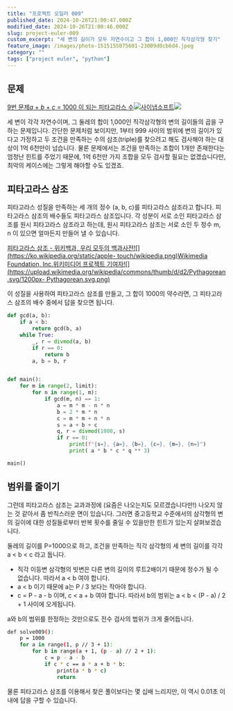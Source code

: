```yaml
---
title: "프로젝트 오일러 009"
published_date: 2024-10-26T21:00:47.000Z
modified_date: 2024-10-26T21:00:46.000Z
slug: project-euler-009
custom_excerpt: "세 변의 길이가 모두 자연수이고 그 합이 1,000인 직각삼각형 찾기"
feature_image: /images/photo-1515155075601-23009d0cb6d4.jpeg
category: ""
tags: ["project euler", "python"]
---
```


## 문제

[9번 문제<var>a</var> \+ <var>b</var> \+ <var>c</var> = 1000 이 되는 피타고라스
수![](https://euler.synap.co.kr/favicon.ico)사이냅소프트![](https://euler.synap.co.kr/images/euler_portrait.png)](https://euler.synap.co.kr/problem=9)

세 변이 각각 자연수이며, 그 둘레의 합이 1,000인 직각삼각형의 변의 길이들의 곱을 구하는 문제입니다. 간단한 문제처럼 보이지만, 1부터
999 사이의 범위에 변의 길이가 있다고 가정하고 두 조건을 만족하는 수의 삼조(triple)를 찾으려고 해도 검사해야 하는 대상이 1억
6천만이 넘습니다. 물론 문제에서는 조건을 만족하는 조합이 1개만 존재한다는 엄청난 힌트를 주었기 때문에, 1억 6천만 가지 조합을 모두
검사할 필요는 없겠습니다만, 최악의 케이스에는 그렇게 해야할 수도 있겠죠.

## 피타고라스 삼조

피타고라스 성질을 만족하는 세 개의 정수 (a, b, c)를 피타고라스 삼조라고 합니다. 피타고라스 삼조의 배수들도 피타고라스 삼조입니다.
각 성분이 서로 소인 피타고라스 삼조를 원시 피타고라스 삼조라고 하는데, 원시 피타고라스 삼조는 서로 소인 두 정수 m, n 이 있으면
얼마든지 만들어 낼 수 있습니다.

[피타고라스 삼조 - 위키백과, 우리 모두의 백과사전![](https://ko.wikipedia.org/static/apple-
touch/wikipedia.png)Wikimedia Foundation, Inc.위키미디어 프로젝트
기여자![](https://upload.wikimedia.org/wikipedia/commons/thumb/d/d2/Pythagorean.svg/1200px-
Pythagorean.svg.png)](https://ko.wikipedia.org/wiki/%ED%94%BC%ED%83%80%EA%B3%A0%EB%9D%BC%EC%8A%A4_%EC%82%BC%EC%A1%B0)

이 성질을 사용하여 피타고라스 삼조를 만들고, 그 합이 1000의 약수라면, 그 피타고라스 삼조의 배수 중에서 답을 찾으면 됩니다.

```python
def gcd(a, b):
    if a < b:
        return gcd(b, a)
    while True:
        _, r = divmod(a, b)
        if r == 0:
            return b
        a, b = b, r


def main():
    for m in range(2, limit):
        for n in range(1, m):
            if gcd(m, n) == 1:
                a = m * m - n * n
                b = 2 * m * n
                c = m * m + n * n
                s = a + b + c
                q, r = divmod(1000, s)
                if r == 0:
                    print(f"{s=}, {a=}, {b=}, {c=}, {m=}, {n=}")
                    print( a * b * c * q ** 3)

main()
```
## 범위를 줄이기

그런데 피타고라스 삼조는 교과과정에 (요즘은 나오는지도 모르겠습니다만!) 나오지 않는 것 같아서 좀 반칙스러운 면이 있습니다. 그러면
중고등학교 수준에서의 삼각형의 변의 길이에 대한 성질들로부터 반복 횟수를 줄일 수 있을만한 힌트가 있는지 살펴보겠습니다.

둘레의 길이를 P=1000으로 하고, 조건을 만족하는 직각 삼각형의 세 변의 길이를 각각 a < b < c 라고 둡니다.

  * 직각 이등변 삼각형의 빗변은 다른 변의 길이의 루트2배이기 때문에 정수가 될 수 없습니다. 따라서 a < b 여야 합니다. 
  * a < b 이기 때문에 a는 P / 3 보다는 작아야 합니다. 
  * c = P - a - b 이며, c < a + b 여야 합니다. 따라서 b의 범위는 a < b < (P - a) / 2 + 1 사이에 오게됩니다. 

a와 b의 범위를 한정하는 것만으로도 전수 검사의 범위가 크게 줄어듭니다.

```bash
def solve009():
    p = 1000
    for a in range(1, p // 3 + 1):
        for b in range(a + 1, (p - a) // 2 + 1):
            c = p - a - b
            if c * c == a * a + b * b:
                print(a * b * c)
                return
```
물론 피타고라스 삼조를 이용해서 찾은 풀이보다는 몇 십배 느리지만, 이 역시 0.01초 이내에 답을 구할 수 있습니다.


